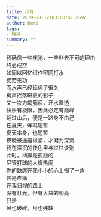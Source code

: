 ```yaml
---
title: 风月
date: 2019-08-17T03:00:51.959Z
auther: Herb 
tags: 
- 梅操
summary: ""
---
```

我确信一些疾驰，一些非去不可的理由\
终必成空\
如同以回忆织作密网打水\
徒劳无功\
而水声已经延绵了很久\
树声摇落斑驳的影子\
又一次力竭筋疲，汗水湿透\
快乐有极限，因此必定有巅峰\
翻过山后，便是一路身不由己\
在夏天，蝉鸣短暂\
夏天本身，也短暂\
夜晚被逼迫得紧，才凝为深沉\
我在深沉的夜色里与过往诀别\
此时，梅操是孤独的\
尽管打球的人很热闹\
你的缺席在我小小的心上掏了一角\
甚是疼痛\
在我归程的路上\
没有灯光，但有大块的明亮\
只是\
风也破碎，月也残缺
